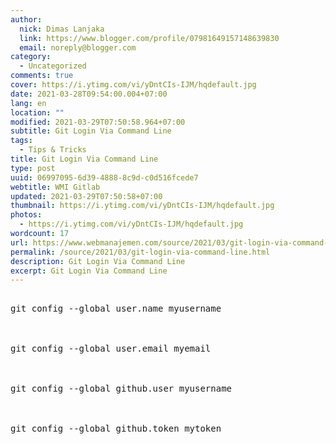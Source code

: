 ```yaml
---
author:
  nick: Dimas Lanjaka
  link: https://www.blogger.com/profile/07981649157148639830
  email: noreply@blogger.com
category:
  - Uncategorized
comments: true
cover: https://i.ytimg.com/vi/yDntCIs-IJM/hqdefault.jpg
date: 2021-03-28T09:54:00.004+07:00
lang: en
location: ""
modified: 2021-03-29T07:50:58.964+07:00
subtitle: Git Login Via Command Line
tags:
  - Tips & Tricks
title: Git Login Via Command Line
type: post
uuid: 06997095-6d39-4888-8c9d-c0d516fcede7
webtitle: WMI Gitlab
updated: 2021-03-29T07:50:58+07:00
thumbnail: https://i.ytimg.com/vi/yDntCIs-IJM/hqdefault.jpg
photos:
  - https://i.ytimg.com/vi/yDntCIs-IJM/hqdefault.jpg
wordcount: 17
url: https://www.webmanajemen.com/source/2021/03/git-login-via-command-line.html
permalink: /source/2021/03/git-login-via-command-line.html
description: Git Login Via Command Line
excerpt: Git Login Via Command Line
---
```


<pre class="test"><br>git config --global user.name myusername
<br>
<br>git config --global user.email myemail
<br>
<br>git config --global github.user myusername
<br>
<br>git config --global github.token mytoken
<br></pre>

 <div class="separator" style="clear: both;"><a href="https://i.ytimg.com/vi/yDntCIs-IJM/hqdefault.jpg" style="display: block; padding: 1em 0; text-align: center; " rel="noopener noreferer nofollow"><img alt="" border="0" data-original-height="360" data-original-width="480" src="https://i.ytimg.com/vi/yDntCIs-IJM/hqdefault.jpg"></a></div>